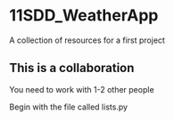 # 11SDD_WeatherApp
A collection of resources for a first project

## This is a collaboration

You need to work with 1-2 other people

Begin with the file called lists.py

